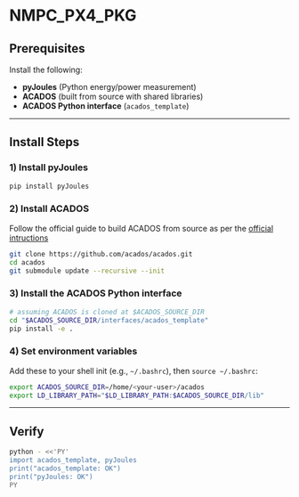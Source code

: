 # NMPC_PX4_PKG

## Prerequisites

Install the following:
- **pyJoules** (Python energy/power measurement)
- **ACADOS** (built from source with shared libraries)
- **ACADOS Python interface** (`acados_template`)

---

## Install Steps

### 1) Install pyJoules
~~~bash
pip install pyJoules
~~~

### 2) Install ACADOS
Follow the official guide to build ACADOS from source as per the [official intructions](https://docs.acados.org/installation/index.html)
```bash
git clone https://github.com/acados/acados.git
cd acados
git submodule update --recursive --init
```

### 3) Install the ACADOS Python interface
~~~bash
# assuming ACADOS is cloned at $ACADOS_SOURCE_DIR
cd "$ACADOS_SOURCE_DIR/interfaces/acados_template"
pip install -e .
~~~

### 4) Set environment variables
Add these to your shell init (e.g., `~/.bashrc`), then `source ~/.bashrc`:
~~~bash
export ACADOS_SOURCE_DIR=/home/<your-user>/acados
export LD_LIBRARY_PATH="$LD_LIBRARY_PATH:$ACADOS_SOURCE_DIR/lib"
~~~

---

## Verify
~~~bash
python - <<'PY'
import acados_template, pyJoules
print("acados_template: OK")
print("pyJoules: OK")
PY
~~~
